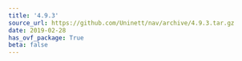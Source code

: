 ```yaml
---
title: '4.9.3'
source_url: https://github.com/Uninett/nav/archive/4.9.3.tar.gz
date: 2019-02-28
has_ovf_package: True
beta: false
---
```

